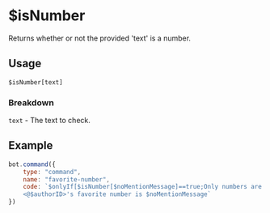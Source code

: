 # $isNumber
Returns whether or not the provided 'text' is a number.

## Usage
```
$isNumber[text]
```

### Breakdown
`text` - The text to check.

## Example
```js
bot.command({
    type: "command",
    name: "favorite-number",
    code: `$onlyIf[$isNumber[$noMentionMessage]==true;Only numbers are allowed!]
    <@$authorID>'s favorite number is $noMentionMessage`
})
```
